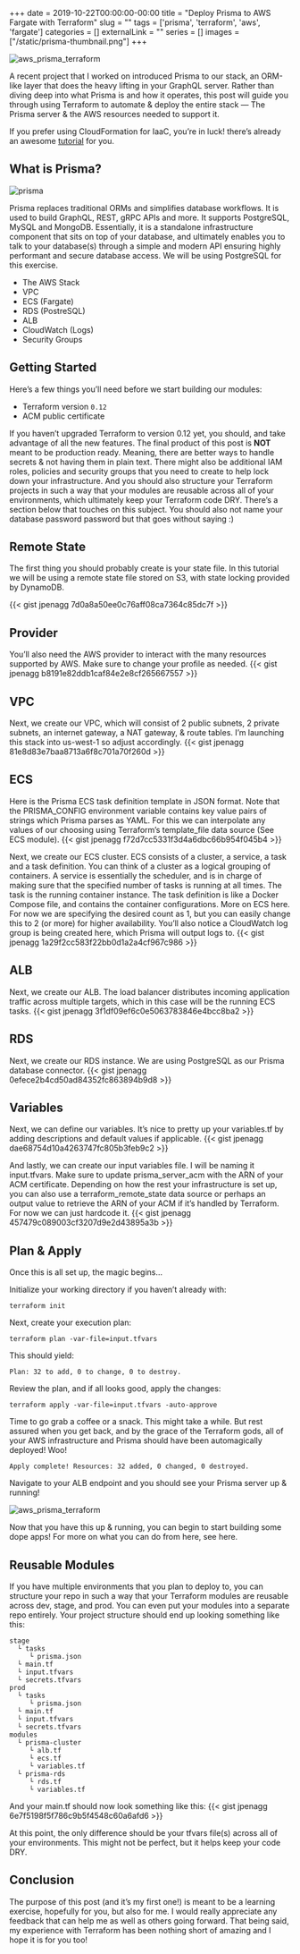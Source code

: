 +++ 
date = 2019-10-22T00:00:00-00:00
title = "Deploy Prisma to AWS Fargate with Terraform"
slug = "" 
tags = ['prisma', 'terraform', 'aws', 'fargate']
categories = []
externalLink = ""
series = []
images = ["/static/prisma-thumbnail.png"]
+++

![aws_prisma_terraform](/static/prisma-main.png)

A recent project that I worked on introduced Prisma to our stack, an ORM-like layer that does the heavy lifting in your GraphQL server. Rather than diving deep into what Prisma is and how it operates, this post will guide you through using Terraform to automate & deploy the entire stack — The Prisma server & the AWS resources needed to support it.

If you prefer using CloudFormation for IaaC, you’re in luck! there’s already an awesome [tutorial](https://www.prisma.io/tutorials/deploy-prisma-to-aws-fargate-ct14) for you.

## What is Prisma?

![prisma](/static/prisma-diagram.png)

Prisma replaces traditional ORMs and simplifies database workflows. It is used to build GraphQL, REST, gRPC APIs and more. It supports PostgreSQL, MySQL and MongoDB. Essentially, it is a standalone infrastructure component that sits on top of your database, and ultimately enables you to talk to your database(s) through a simple and modern API ensuring highly performant and secure database access. We will be using PostgreSQL for this exercise.
- The AWS Stack
- VPC
- ECS (Fargate)
- RDS (PostreSQL)
- ALB
- CloudWatch (Logs)
- Security Groups

## Getting Started
Here’s a few things you’ll need before we start building our modules:
- Terraform version `0.12`
- ACM public certificate

If you haven’t upgraded Terraform to version 0.12 yet, you should, and take advantage of all the new features.
The final product of this post is **NOT** meant to be production ready. Meaning, there are better ways to handle secrets & not having them in plain text. There might also be additional IAM roles, policies and security groups that you need to create to help lock down your infrastructure. And you should also structure your Terraform projects in such a way that your modules are reusable across all of your environments, which ultimately keep your Terraform code DRY. There’s a section below that touches on this subject. You should also not name your database password password but that goes without saying :)

## Remote State
The first thing you should probably create is your state file. In this tutorial we will be using a remote state file stored on S3, with state locking provided by DynamoDB.

{{< gist jpenagg 7d0a8a50ee0c76aff08ca7364c85dc7f >}}

## Provider
You’ll also need the AWS provider to interact with the many resources supported by AWS. Make sure to change your profile as needed.
{{< gist jpenagg b8191e82ddb1caf84e2e8cf265667557 >}}

## VPC
Next, we create our VPC, which will consist of 2 public subnets, 2 private subnets, an internet gateway, a NAT gateway, & route tables. I’m launching this stack into us-west-1 so adjust accordingly.
{{< gist jpenagg 81e8d83e7baa8713a6f8c701a70f260d >}}

## ECS
Here is the Prisma ECS task definition template in JSON format. Note that the PRISMA_CONFIG environment variable contains key value pairs of strings which Prisma parses as YAML. For this we can interpolate any values of our choosing using Terraform’s template_file data source (See ECS module).
{{< gist jpenagg f72d7cc5331f3d4a6dbc66b954f045b4 >}}

Next, we create our ECS cluster. ECS consists of a cluster, a service, a task and a task definition. You can think of a cluster as a logical grouping of containers. A service is essentially the scheduler, and is in charge of making sure that the specified number of tasks is running at all times. The task is the running container instance. The task definition is like a Docker Compose file, and contains the container configurations. More on ECS here.
For now we are specifying the desired count as 1, but you can easily change this to 2 (or more) for higher availability. You’ll also notice a CloudWatch log group is being created here, which Prisma will output logs to.
{{< gist jpenagg 1a29f2cc583f22bb0d1a2a4cf967c986 >}}

## ALB
Next, we create our ALB. The load balancer distributes incoming application traffic across multiple targets, which in this case will be the running ECS tasks.
{{< gist jpenagg 3f1df09ef6c0e5063783846e4bcc8ba2 >}}

## RDS
Next, we create our RDS instance. We are using PostgreSQL as our Prisma database connector.
{{< gist jpenagg 0efece2b4cd50ad84352fc863894b9d8 >}}

## Variables
Next, we can define our variables. It’s nice to pretty up your variables.tf by adding descriptions and default values if applicable.
{{< gist jpenagg dae68754d10a4263747fc805b3feb9c2 >}}

And lastly, we can create our input variables file. I will be naming it input.tfvars. Make sure to update prisma_server_acm with the ARN of your ACM certificate. Depending on how the rest your infrastructure is set up, you can also use a terraform_remote_state data source or perhaps an output value to retrieve the ARN of your ACM if it’s handled by Terraform. For now we can just hardcode it.
{{< gist jpenagg 457479c089003cf3207d9e2d43895a3b >}}

## Plan & Apply
Once this is all set up, the magic begins…

Initialize your working directory if you haven’t already with:

`terraform init`

Next, create your execution plan:

`terraform plan -var-file=input.tfvars`

This should yield:

`Plan: 32 to add, 0 to change, 0 to destroy.`

Review the plan, and if all looks good, apply the changes:

`terraform apply -var-file=input.tfvars -auto-approve`

Time to go grab a coffee or a snack. This might take a while. But rest assured when you get back, and by the grace of the Terraform gods, all of your AWS infrastructure and Prisma should have been automagically deployed! Woo!

`Apply complete! Resources: 32 added, 0 changed, 0 destroyed.`

Navigate to your ALB endpoint and you should see your Prisma server up & running!

![aws_prisma_terraform](/static/prisma-ui.png)

Now that you have this up & running, you can begin to start building some dope apps! For more on what you can do from here, see here.

## Reusable Modules
If you have multiple environments that you plan to deploy to, you can structure your repo in such a way that your Terraform modules are reusable across dev, stage, and prod. You can even put your modules into a separate repo entirely.
Your project structure should end up looking something like this:
```
stage
  └ tasks
     └ prisma.json
  └ main.tf
  └ input.tfvars
  └ secrets.tfvars
prod
  └ tasks
     └ prisma.json
  └ main.tf
  └ input.tfvars
  └ secrets.tfvars
modules 
  └ prisma-cluster   
     └ alb.tf
     └ ecs.tf
     └ variables.tf
  └ prisma-rds
     └ rds.tf
     └ variables.tf
```
And your main.tf should now look something like this:
{{< gist jpenagg 6e7f5198f5f786c9b5f4548c60a6afd6 >}}

At this point, the only difference should be your tfvars file(s) across all of your environments. This might not be perfect, but it helps keep your code DRY.

## Conclusion
The purpose of this post (and it’s my first one!) is meant to be a learning exercise, hopefully for you, but also for me. I would really appreciate any feedback that can help me as well as others going forward. That being said, my experience with Terraform has been nothing short of amazing and I hope it is for you too!